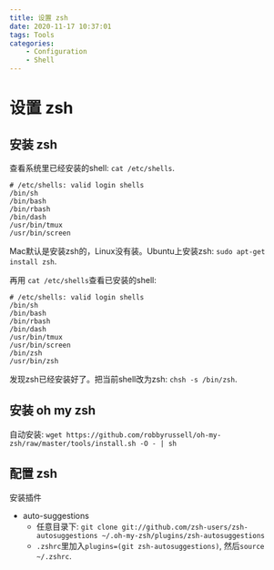 ```yaml
---
title: 设置 zsh
date: 2020-11-17 10:37:01
tags: Tools
categories:
    - Configuration
    - Shell
---
```


# 设置 zsh

## 安装 zsh

查看系统里已经安装的shell: `cat /etc/shells`.

```shell
# /etc/shells: valid login shells
/bin/sh
/bin/bash
/bin/rbash
/bin/dash
/usr/bin/tmux
/usr/bin/screen
```

Mac默认是安装zsh的，Linux没有装。Ubuntu上安装zsh: `sudo apt-get install zsh`.

再用 `cat /etc/shells`查看已安装的shell:

```shell
# /etc/shells: valid login shells
/bin/sh
/bin/bash
/bin/rbash
/bin/dash
/usr/bin/tmux
/usr/bin/screen
/bin/zsh
/usr/bin/zsh
```

发现zsh已经安装好了。把当前shell改为zsh: `chsh -s /bin/zsh`.

## 安装 oh my zsh

自动安装: `wget https://github.com/robbyrussell/oh-my-zsh/raw/master/tools/install.sh -O - | sh`

## 配置 zsh

安装插件

* auto-suggestions
  * 任意目录下: `git clone git://github.com/zsh-users/zsh-autosuggestions ~/.oh-my-zsh/plugins/zsh-autosuggestions`
  * `.zshrc`里加入`plugins=(git zsh-autosuggestions)`, 然后`source ~/.zshrc`.